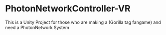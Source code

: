 # PhotonNetworkController-VR
This is a Unity Project for those who are making a (Gorilla tag fangame) and need a PhotonNetwork System
